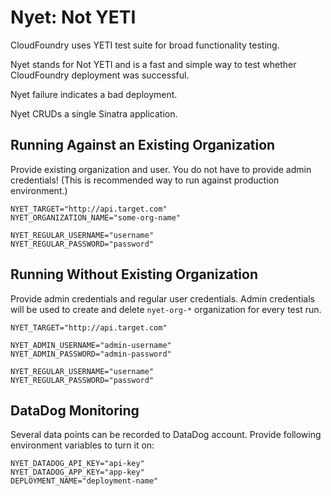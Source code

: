 # Nyet: Not YETI

CloudFoundry uses YETI test suite for broad functionality testing.

Nyet stands for Not YETI and is a fast and simple way to test whether
CloudFoundry deployment was successful.

Nyet failure indicates a bad deployment.

Nyet CRUDs a single Sinatra application.


## Running Against an Existing Organization

Provide existing organization and user.
You do not have to provide admin credentials!
(This is recommended way to run against production environment.)

```
NYET_TARGET="http://api.target.com"
NYET_ORGANIZATION_NAME="some-org-name"

NYET_REGULAR_USERNAME="username"
NYET_REGULAR_PASSWORD="password"
```


## Running Without Existing Organization

Provide admin credentials and regular user credentials. Admin credentials
will be used to create and delete `nyet-org-*` organization for every test run.

```
NYET_TARGET="http://api.target.com"

NYET_ADMIN_USERNAME="admin-username"
NYET_ADMIN_PASSWORD="admin-password"

NYET_REGULAR_USERNAME="username"
NYET_REGULAR_PASSWORD="password"
```


## DataDog Monitoring

Several data points can be recorded to DataDog account. Provide following
environment variables to turn it on:

```
NYET_DATADOG_API_KEY="api-key"
NYET_DATADOG_APP_KEY="app-key"
DEPLOYMENT_NAME="deployment-name"
```
